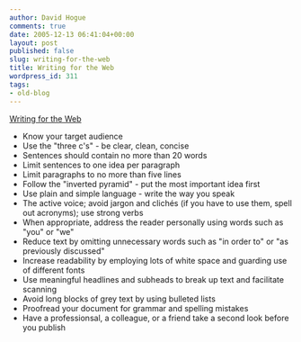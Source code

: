 ```yaml
---
author: David Hogue
comments: true
date: 2005-12-13 06:41:04+00:00
layout: post
published: false
slug: writing-for-the-web
title: Writing for the Web
wordpress_id: 311
tags:
- old-blog
---
```


[Writing for the Web](http://www.idrc.ca/en/ev-48407-201-1-DO_TOPIC.html)


  * Know your target audience
  * Use the "three c's" - be clear, clean, concise
  * Sentences should contain no more than 20 words
  * Limit sentences to one idea per paragraph
  * Limit paragraphs to no more than five lines
  * Follow the "inverted pyramid" - put the most important idea first
  * Use plain and simple language - write the way you speak
  * The active voice; avoid jargon and clichés (if you have to use them, spell out acronyms); use strong verbs
  * When appropriate, address the reader personally using words such as "you" or "we"
  * Reduce text by omitting unnecessary words such as "in order to" or "as previously discussed"
  * Increase readability by employing lots of white space and guarding use of different fonts
  * Use meaningful headlines and subheads to break up text and facilitate scanning
  * Avoid long blocks of grey text by using bulleted lists
  * Proofread your document for grammar and spelling mistakes
  * Have a professionsal, a colleague, or a friend take a second look before you publish
